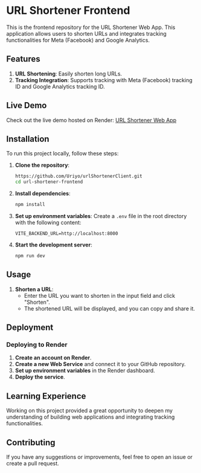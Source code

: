 # URL Shortener Frontend

This is the frontend repository for the URL Shortener Web App. This application allows users to shorten URLs and integrates tracking functionalities for Meta (Facebook) and Google Analytics.

## Features

1. **URL Shortening**: Easily shorten long URLs.
2. **Tracking Integration**: Supports tracking with Meta (Facebook) tracking ID and Google Analytics tracking ID.

## Live Demo

Check out the live demo hosted on Render: [URL Shortener Web App](https://urlshortenerclient-v3z0.onrender.com/)

## Installation

To run this project locally, follow these steps:

1. **Clone the repository**:
    ```bash
    https://github.com/Uriyo/urlShortenerClient.git
    cd url-shortener-frontend
    ```

2. **Install dependencies**:
    ```bash
    npm install
    ```

3. **Set up environment variables**:
    Create a `.env` file in the root directory with the following content:
    ```env
    VITE_BACKEND_URL=http://localhost:8000
    ```

4. **Start the development server**:
    ```bash
    npm run dev
    ```

## Usage

1. **Shorten a URL**:
    - Enter the URL you want to shorten in the input field and click "Shorten".
    - The shortened URL will be displayed, and you can copy and share it.

## Deployment

### Deploying to Render

1. **Create an account on Render**.
2. **Create a new Web Service** and connect it to your GitHub repository.
3. **Set up environment variables** in the Render dashboard.
4. **Deploy the service**.

## Learning Experience

Working on this project provided a great opportunity to deepen my understanding of building web applications and integrating tracking functionalities.

## Contributing

If you have any suggestions or improvements, feel free to open an issue or create a pull request.


